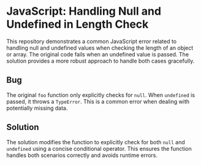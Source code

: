 # JavaScript: Handling Null and Undefined in Length Check

This repository demonstrates a common JavaScript error related to handling null and undefined values when checking the length of an object or array.  The original code fails when an undefined value is passed. The solution provides a more robust approach to handle both cases gracefully.

## Bug
The original `foo` function only explicitly checks for `null`. When `undefined` is passed, it throws a `TypeError`.  This is a common error when dealing with potentially missing data.

## Solution
The solution modifies the function to explicitly check for both `null` and `undefined` using a concise conditional operator. This ensures the function handles both scenarios correctly and avoids runtime errors. 

